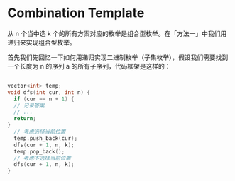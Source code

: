 #  Combination Template

从 n 个当中选 k 个的所有方案对应的枚举是组合型枚举。在「方法一」中我们用递归来实现组合型枚举。

首先我们先回忆一下如何用递归实现二进制枚举（子集枚举），假设我们需要找到一个长度为 n 的序列 a 的所有子序列，代码框架是这样的：

```c++

vector<int> temp;
void dfs(int cur, int n) {
  if (cur == n + 1) {
  // 记录答案
  // ...
  return;
}
  // 考虑选择当前位置 
  temp.push_back(cur);
  dfs(cur + 1, n, k);
  temp.pop_back();
  // 考虑不选择当前位置
  dfs(cur + 1, n, k);
}

```
